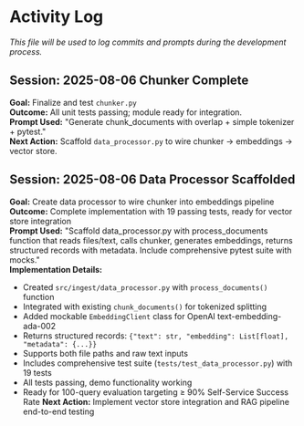 # Activity Log

*This file will be used to log commits and prompts during the development process.*

## Session: 2025-08-06 Chunker Complete
**Goal:** Finalize and test `chunker.py`  
**Outcome:** All unit tests passing; module ready for integration.  
**Prompt Used:** "Generate chunk_documents with overlap + simple tokenizer + pytest."  
**Next Action:** Scaffold `data_processor.py` to wire chunker → embeddings → vector store.

## Session: 2025-08-06 Data Processor Scaffolded
**Goal:** Create data processor to wire chunker into embeddings pipeline  
**Outcome:** Complete implementation with 19 passing tests, ready for vector store integration  
**Prompt Used:** "Scaffold data_processor.py with process_documents function that reads files/text, calls chunker, generates embeddings, returns structured records with metadata. Include comprehensive pytest suite with mocks."  
**Implementation Details:**
- Created `src/ingest/data_processor.py` with `process_documents()` function
- Integrated with existing `chunk_documents()` for tokenized splitting
- Added mockable `EmbeddingClient` class for OpenAI text-embedding-ada-002
- Returns structured records: `{"text": str, "embedding": List[float], "metadata": {...}}`
- Supports both file paths and raw text inputs
- Includes comprehensive test suite (`tests/test_data_processor.py`) with 19 tests
- All tests passing, demo functionality working
- Ready for 100-query evaluation targeting ≥ 90% Self-Service Success Rate
**Next Action:** Implement vector store integration and RAG pipeline end-to-end testing 